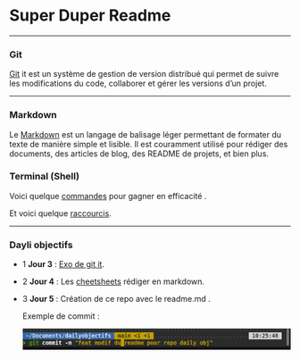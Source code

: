 # Super Duper Readme
 
---

### Git 

[Git](https://git-scm.com/book/fr/v2/D%C3%A9marrage-rapide-Rudiments-de-Git?utm_source=chatgpt.com) it est un système de gestion de version distribué qui permet de suivre les modifications du code, collaborer et gérer les versions d’un projet.

---

### Markdown

Le [Markdown](https://www.ionos.fr/digitalguide/sites-internet/developpement-web/markdown/?utm_source=chatgpt.com) est un langage de balisage léger permettant de formater du texte de manière simple et lisible. Il est couramment utilisé pour rédiger des documents, des articles de blog, des README de projets, et bien plus.



### Terminal (Shell)

Voici quelque [commandes](https://www.lemagit.fr/conseil/Les-83-commandes-Linux-a-connaitre?utm_source=chatgpt.com) pour gagner en efficacité .

Et voici quelque [raccourcis](https://www.malekal.com/raccourcis-terminal-linux/).

---

###  Dayli objectifs

- 1 **Jour 3** : [Exo de git it](https://github.com/LucasAliasElvennope/hello-world).


- 2  **Jour 4** : Les [cheetsheets](https://github.com/LucasAliasElvennope/cheatsheets) rédiger en markdown.

- 3  **Jour 5** : Création de ce repo avec le readme.md .

   Exemple de commit :
   
  ![Exemple de commit](https://raw.githubusercontent.com/LucasAliasElvennope/Daily-objectifs/refs/heads/main/image%20pour%20repo.png)